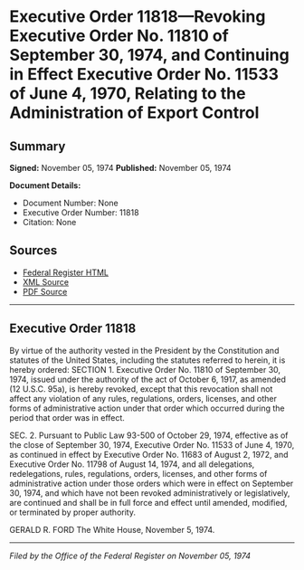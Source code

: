 # Executive Order 11818—Revoking Executive Order No. 11810 of September 30, 1974, and Continuing in Effect Executive Order No. 11533 of June 4, 1970, Relating to the Administration of Export Control

## Summary

**Signed:** November 05, 1974
**Published:** November 05, 1974

**Document Details:**
- Document Number: None
- Executive Order Number: 11818
- Citation: None

## Sources
- [Federal Register HTML](https://www.presidency.ucsb.edu/documents/executive-order-11818-revoking-executive-order-no-11810-september-30-1974-and-continuing)
- [XML Source](None)
- [PDF Source](None)

---

## Executive Order 11818

By virtue of the authority vested in the President by the Constitution and statutes of the United States, including the statutes referred to herein, it is hereby ordered:
SECTION 1. Executive Order No. 11810 of September 30, 1974, issued under the authority of the act of October 6, 1917, as amended (12 U.S.C. 95a), is hereby revoked, except that this revocation shall not affect any violation of any rules, regulations, orders, licenses, and other forms of administrative action under that order which occurred during the period that order was in effect.

SEC. 2. Pursuant to Public Law 93-500 of October 29, 1974, effective as of the close of September 30, 1974, Executive Order No. 11533 of June 4, 1970, as continued in effect by Executive Order No. 11683 of August 2, 1972, and Executive Order No. 11798 of August 14, 1974, and all delegations, redelegations, rules, regulations, orders, licenses, and other forms of administrative action under those orders which were in effect on September 30, 1974, and which have not been revoked administratively or legislatively, are continued and shall be in full force and effect until amended, modified, or terminated by proper authority.

GERALD R. FORD
The White House,
November 5, 1974.

---

*Filed by the Office of the Federal Register on November 05, 1974*
